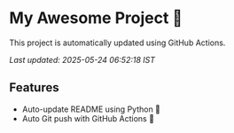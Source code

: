 # My Awesome Project 🚀

This project is automatically updated using GitHub Actions.

_Last updated: 2025-05-24 06:52:18 IST_

## Features
- Auto-update README using Python 🐍
- Auto Git push with GitHub Actions 🤖
